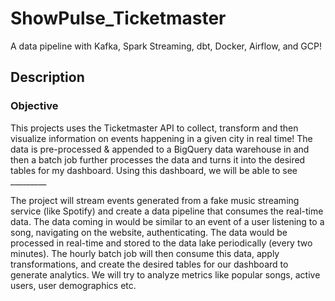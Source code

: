 # ShowPulse_Ticketmaster

A data pipeline with Kafka, Spark Streaming, dbt, Docker, Airflow, and GCP!

## Description

### Objective

This projects uses the Ticketmaster API to collect, transform and then visualize information on events happening in a given city in real time! The data is pre-processed & appended to a BigQuery data warehouse in and then a batch job further processes the data and turns it into the desired tables for my dashboard. Using this dashboard, we will be able to see _________

The project will stream events generated from a fake music streaming service (like Spotify) and create a data pipeline that consumes the real-time data. The data coming in would be similar to an event of a user listening to a song, navigating on the website, authenticating. The data would be processed in real-time and stored to the data lake periodically (every two minutes). The hourly batch job will then consume this data, apply transformations, and create the desired tables for our dashboard to generate analytics. We will try to analyze metrics like popular songs, active users, user demographics etc.
